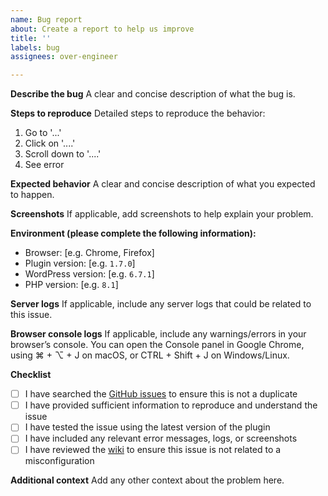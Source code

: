 ```yaml
---
name: Bug report
about: Create a report to help us improve
title: ''
labels: bug
assignees: over-engineer

---
```


**Describe the bug**
A clear and concise description of what the bug is.

**Steps to reproduce**
Detailed steps to reproduce the behavior:
1. Go to '...'
2. Click on '....'
3. Scroll down to '....'
4. See error

**Expected behavior**
A clear and concise description of what you expected to happen.

**Screenshots**
If applicable, add screenshots to help explain your problem.

**Environment (please complete the following information):**
 - Browser: [e.g. Chrome, Firefox]
 - Plugin version: [e.g. `1.7.0`]
 - WordPress version: [e.g. `6.7.1`]
 - PHP version: [e.g. `8.1`]

**Server logs**
If applicable, include any server logs that could be related to this issue.

**Browser console logs**
If applicable, include any warnings/errors in your browser’s console. You can open the Console panel in Google Chrome, using ⌘ + ⌥ + J on macOS, or CTRL + Shift + J on Windows/Linux.

**Checklist**
* [ ] I have searched the [GitHub issues](https://github.com/pressidium/pressidium-cookie-consent/issues) to ensure this is not a duplicate
* [ ] I have provided sufficient information to reproduce and understand the issue
* [ ] I have tested the issue using the latest version of the plugin
* [ ] I have included any relevant error messages, logs, or screenshots
* [ ] I have reviewed the [wiki](https://github.com/pressidium/pressidium-cookie-consent/wiki) to ensure this issue is not related to a misconfiguration

**Additional context**
Add any other context about the problem here.
